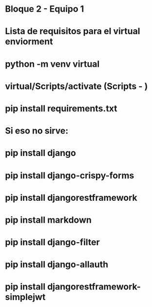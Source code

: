 # Bloque 2 - Equipo 1

# Lista de requisitos para el virtual enviorment

# python -m venv virtual

# virtual/Scripts/activate (Scripts - )

# pip install requirements.txt

# Si eso no sirve:

# pip install django

# pip install django-crispy-forms

# pip install djangorestframework

# pip install markdown

# pip install django-filter

# pip install django-allauth

# pip install djangorestframework-simplejwt
